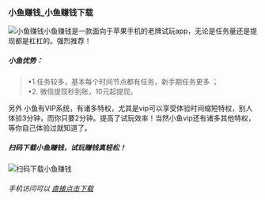 ### 小鱼赚钱_小鱼赚钱下载
![小鱼赚钱](http://shiwan.pro/img/xiaoyuzhuanqian.jpg)小鱼赚钱是一款面向于苹果手机的老牌试玩app，无论是任务量还是提现都是杠杠的。强烈推荐！

##### 小鱼优势：
>•1.任务较多，基本每个时间节点都有任务，新手期任务更多 ；<br/>
•2. 微信提现秒到账，10元起提现。

另外 小鱼有VIP系统，有诸多特权，尤其是vip可以享受体验时间缩短特权，别人体验3分钟，而你只要2分钟。提高了试玩效率！当然小鱼vip还有诸多其他特权，等你自己体验过就知道了。

##### 扫码下载小鱼赚钱，试玩赚钱真轻松！
![扫码下载小鱼赚钱](http://shiwan.pro/img/huojianshiwan-qr.png "扫码下载小鱼赚钱")

###### 手机访问可以 [直接点击下载](http://wx.xy599.com/share.php?id=15842253&act_source=invite "直接点击下载")
